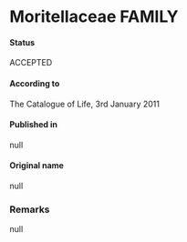 # Moritellaceae FAMILY

#### Status
ACCEPTED

#### According to
The Catalogue of Life, 3rd January 2011

#### Published in
null

#### Original name
null

### Remarks
null